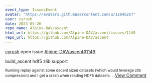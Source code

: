 ```yaml
---
event_type: IssuesEvent
avatar: "https://avatars.githubusercontent.com/u/1194526?"
user: cyrush
date: 2023-05-26
repo_name: Alpine-DAV/ascent
html_url: https://github.com/Alpine-DAV/ascent/issues/1149
repo_url: https://github.com/Alpine-DAV/ascent
---
```


<a href='https://github.com/cyrush' target='_blank'>cyrush</a> open issue <a href='https://github.com/Alpine-DAV/ascent/issues/1149' target='_blank'>Alpine-DAV/ascent#1149</a>.

<p>build_ascent hdf5 zlib support</p><small>Running replay against some decent sized datasets (which would leverage zlib compression) and I get a crash when reading HDF5 datasets....</small><a href='https://github.com/Alpine-DAV/ascent/issues/1149' target='_blank'>View Comment</a>
